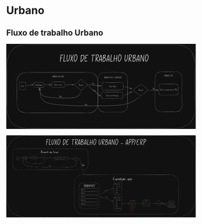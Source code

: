 # Urbano

## Fluxo de trabalho Urbano

![Fluxo de trabalho](../public/images/Fluxo_Urbano.png)

![Fluxo de App -> ERP](../public/images/Fluxo_Urbano_APP_ERP.png)
